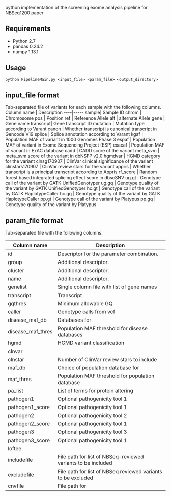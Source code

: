python implementation of the screening exome analysis pipeline for NBSeq1200 paper

## Requirements
- Python 2.7
- pandas 0.24.2
- numpy 1.13.1

## Usage
```
python PipelineMain.py <input_file> <param_file> <output_directory>
```

## input_file format
Tab-separated file of variants for each sample with the following columns.
Column name | Description
----|-----
sample| Sample ID
chrom | Chromosome
pos | Position
ref | Reference Allele
alt | alternate Allele
gene | Gene name
transcript| Gene transcript ID
mutation | Mutation type according to Varant
canon | Whether transcript is canonical transcript in Gencode V19
splice | Splice annotation according to Varant
kgaf | Population MAF of variant in 1000 Genomes Phase 3
espaf | Population MAF of variant in Exome Sequencing Project (ESP)
exacaf | Population MAF of variant in ExAC database
cadd | CADD score of the variant
meta_svm | meta_svm score of the variant in dbNSFP v2.0
hgmdvar | HGMD category for the variant
clnsg170907 | ClinVar clinical significance of the variant
clinstars170907 | ClinVar review stars for the variant
appris | Whether transcript is a principal transcript according to Appris
rf_score | Random forest based integrated splicing effect score in dbscSNV
ug.gt | Genotype call of the variant by GATK UnifiedGenotyper
ug.gq |  Genotype quality of the variant by GATK UnifiedGenotyper
hc.gt | Genotype call of the variant by GATK HaplotypeCaller
hc.gq |  Genotype quality of the variant by GATK HaplotypeCaller
pp.gt |  Genotype call of the variant by Platypus
pp.gq |  Genotype quality of the variant by Platypus


## param_file format
Tab-separated file with the following columns. 

Column name | Description
----|----
id	| Descriptor for the parameter combination. 
group| Additional descriptor. 
cluster | Additional descriptor. 
name	 |  Additional descriptor. 
genelist | Single column file with list of gene names| 
transcript|  Transcript | 	
gqthres | Minimum allowable GQ 	
caller | Genotype calls from vcf
disease_maf_db | Databases for  	
disease_maf_thres| Population MAF threshold for disease databases
hgmd| HGMD variant classification
clnvar| 
clnstar| Number of ClinVar review stars to include
maf_db| Choice of population database for 
maf_thres| Population MAF threshold for population database
pa_list| List of terms for protein altering 
pathogen1| 	Optional pathogenicity tool 1
pathogen1_score| Optional pathogenicity tool 1
pathogen2| Optional pathogenicity tool 2
pathogen2_score| Optional pathogenicity tool 1
pathogen3| Optional pathogenicity tool 3
pathogen3_score| Optional pathogenicity tool 1
loftee| 
includefile| File path for list of NBSeq-reviewed variants to be included
excludefile| File path for list of NBSeq reviewed variants to be excluded
cnvfile| File path for 




